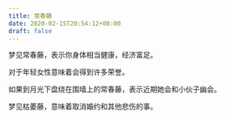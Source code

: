 ```yaml
---
title: 常春藤
date: 2020-02-15T20:54:12+08:00
draft: false
---
```


梦见常春藤，表示你身体相当健康，经济富足。

对于年轻女性意味着会得到许多荣誉。

如果到月光下盘绕在围墙上的常春藤，表示近期她会和小伙子幽会。


梦见枯萎藤，意味着取消婚约和其他悲伤的事。

